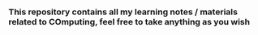 ### This repository contains all my learning notes / materials related to COmputing, feel free to take anything as you wish
